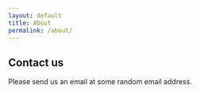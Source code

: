 ```yaml
---
layout: default
title: About
permalink: /about/
---
```


## Contact us

Please send us an email at some random email address.